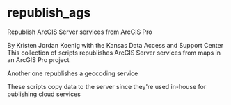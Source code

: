 # republish_ags
Republish ArcGIS Server services from ArcGIS Pro

By Kristen Jordan Koenig with the Kansas Data Access and Support Center
This collection of scripts republishes ArcGIS Server services from maps in an ArcGIS Pro project

Another one republishes a geocoding service

These scripts copy data to the server since they're used in-house for publishing cloud services
